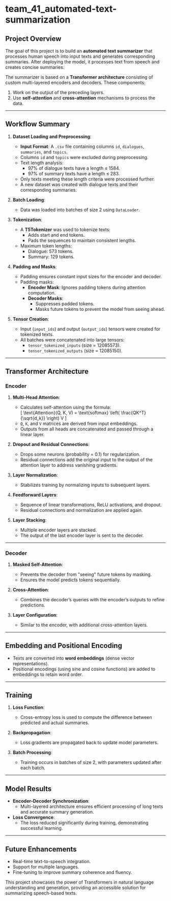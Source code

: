 # **team_41_automated-text-summarization**

## **Project Overview**
The goal of this project is to build an **automated text summarizer** that processes human speech into input texts and generates corresponding summaries. After deploying the model, it processes text from speech and creates concise summaries.

The summarizer is based on a **Transformer architecture** consisting of custom multi-layered encoders and decoders. These components:
1. Work on the output of the preceding layers.
2. Use **self-attention** and **cross-attention** mechanisms to process the data.

---

## **Workflow Summary**

1. **Dataset Loading and Preprocessing**:
   - **Input Format**: A `.csv` file containing columns `id`, `dialogues`, `summaries`, and `topics`.
   - Columns `id` and `topics` were excluded during preprocessing.
   - Text length analysis:
     - 97% of dialogue texts have a length ≤ 1584.
     - 97% of summary texts have a length ≤ 283.
   - Only texts meeting these length criteria were processed further.
   - A new dataset was created with dialogue texts and their corresponding summaries.

2. **Batch Loading**:
   - Data was loaded into batches of size 2 using `DataLoader`.

3. **Tokenization**:
   - A **T5Tokenizer** was used to tokenize texts:
     - Adds start and end tokens.
     - Pads the sequences to maintain consistent lengths.
   - Maximum token lengths:
     - Dialogue: 573 tokens.
     - Summary: 129 tokens.

4. **Padding and Masks**:
   - Padding ensures constant input sizes for the encoder and decoder.
   - Padding masks:
     - **Encoder Mask**: Ignores padding tokens during attention computation.
     - **Decoder Masks**:
       - Suppresses padded tokens.
       - Masks future tokens to prevent the model from seeing ahead.

5. **Tensor Creation**:
   - Input (`input_ids`) and output (`output_ids`) tensors were created for tokenized texts.
   - All batches were concatenated into large tensors:
     - `tensor_tokenized_inputs` (size = 12085573).
     - `tensor_tokenized_outputs` (size = 12085150).

---

## **Transformer Architecture**

### **Encoder**
1. **Multi-Head Attention**:
   - Calculates self-attention using the formula:  
     \[
     \text{Attention}(Q, K, V) = \text{softmax} \left( \frac{QK^T}{\sqrt{d_k}} \right) V
     \]
   - `Q`, `K`, and `V` matrices are derived from input embeddings.
   - Outputs from all heads are concatenated and passed through a linear layer.

2. **Dropout and Residual Connections**:
   - Drops some neurons (probability = 0.1) for regularization.
   - Residual connections add the original input to the output of the attention layer to address vanishing gradients.

3. **Layer Normalization**:
   - Stabilizes training by normalizing inputs to subsequent layers.

4. **Feedforward Layers**:
   - Sequence of linear transformations, ReLU activations, and dropout.
   - Residual connections and normalization are applied again.

5. **Layer Stacking**:
   - Multiple encoder layers are stacked.
   - The output of the last encoder layer is sent to the decoder.

---

### **Decoder**
1. **Masked Self-Attention**:
   - Prevents the decoder from "seeing" future tokens by masking.
   - Ensures the model predicts tokens sequentially.

2. **Cross-Attention**:
   - Combines the decoder’s queries with the encoder’s outputs to refine predictions.

3. **Layer Configuration**:
   - Similar to the encoder, with additional cross-attention layers.

---

## **Embedding and Positional Encoding**
- Texts are converted into **word embeddings** (dense vector representations).
- Positional encodings (using sine and cosine functions) are added to embeddings to retain word order.

---

## **Training**
1. **Loss Function**:
   - Cross-entropy loss is used to compute the difference between predicted and actual summaries.

2. **Backpropagation**:
   - Loss gradients are propagated back to update model parameters.

3. **Batch Processing**:
   - Training occurs in batches of size 2, with parameters updated after each batch.

---

## **Model Results**
- **Encoder-Decoder Synchronization**:
   - Multi-layered architecture ensures efficient processing of long texts and accurate summary generation.
- **Loss Convergence**:
   - The loss reduced significantly during training, demonstrating successful learning.

---

## **Future Enhancements**
- Real-time text-to-speech integration.
- Support for multiple languages.
- Fine-tuning to improve summary coherence and fluency.

This project showcases the power of Transformers in natural language understanding and generation, providing an accessible solution for summarizing speech-based texts.
